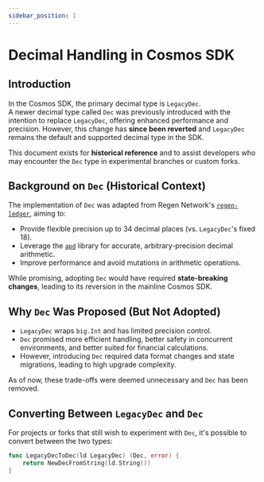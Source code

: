 ```yaml
---
sidebar_position: 1
---
```


# Decimal Handling in Cosmos SDK

## Introduction

In the Cosmos SDK, the primary decimal type is `LegacyDec`.  
A newer decimal type called `Dec` was previously introduced with the intention to replace `LegacyDec`, offering enhanced performance and precision. However, this change has **since been reverted** and `LegacyDec` remains the default and supported decimal type in the SDK.

This document exists for **historical reference** and to assist developers who may encounter the `Dec` type in experimental branches or custom forks.

## Background on `Dec` (Historical Context)

The implementation of `Dec` was adapted from Regen Network's [`regen-ledger`](https://github.com/regen-network/regen-ledger/tree/main/types/math), aiming to:

- Provide flexible precision up to 34 decimal places (vs. `LegacyDec`'s fixed 18).
- Leverage the [`apd`](https://github.com/cockroachdb/apd) library for accurate, arbitrary-precision decimal arithmetic.
- Improve performance and avoid mutations in arithmetic operations.

While promising, adopting `Dec` would have required **state-breaking changes**, leading to its reversion in the mainline Cosmos SDK.

## Why `Dec` Was Proposed (But Not Adopted)

- `LegacyDec` wraps `big.Int` and has limited precision control.
- `Dec` promised more efficient handling, better safety in concurrent environments, and better suited for financial calculations.
- However, introducing `Dec` required data format changes and state migrations, leading to high upgrade complexity.

As of now, these trade-offs were deemed unnecessary and `Dec` has been removed.

## Converting Between `LegacyDec` and `Dec`

For projects or forks that still wish to experiment with `Dec`, it's possible to convert between the two types:

```go
func LegacyDecToDec(ld LegacyDec) (Dec, error) {
    return NewDecFromString(ld.String())
}

